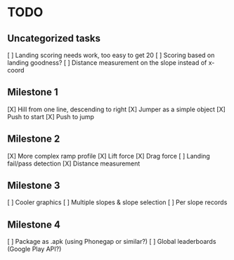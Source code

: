 TODO
====

Uncategorized tasks
-------------------

[ ] Landing scoring needs work, too easy to get 20
[ ] Scoring based on landing goodness?
[ ] Distance measurement on the slope instead of x-coord

Milestone 1
-----------

[X] Hill from one line, descending to right
[X] Jumper as a simple object
[X] Push to start
[X] Push to jump

Milestone 2
-----------

[X] More complex ramp profile
[X] Lift force
[X] Drag force
[ ] Landing fail/pass detection
[X] Distance measurement

Milestone 3
-----------

[ ] Cooler graphics
[ ] Multiple slopes & slope selection
[ ] Per slope records

Milestone 4
-----------

[ ] Package as .apk (using Phonegap or similar?)
[ ] Global leaderboards (Google Play API?)



